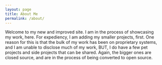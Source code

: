 ```yaml
---
layout: page
title: About Me
permalink: /about/
---
```


Welcome to my new and improved site. 
I am in the process of showcasing my work, here. 
For expediency, I am adding my smaller projects, first. 
One reason for this is that the bulk of my work has been on proprietary 
systems, and I am unable to disclose much of my work, BUT, I do have 
a few pet projects and side projects that can be shared. Again, the 
bigger ones are closed source, and are in the process of being 
converted to open source.
